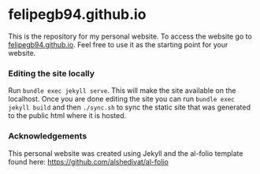 # felipegb94.github.io
This is the repository for my personal website. To access the website go to [felipegb94.github.io](http://felipegb94.github.io). Feel free to use it as the starting point for your website.

### Editing the site locally

Run `bundle exec jekyll serve`. This will make the site available on the localhost.  Once you are done editing the site you can run `bundle exec jekyll build` and then `./sync.sh` to sync the static site that was generated to the public html where it is hosted.  

### Acknowledgements

This personal website was created using Jekyll and the al-folio template found here: https://github.com/alshedivat/al-folio